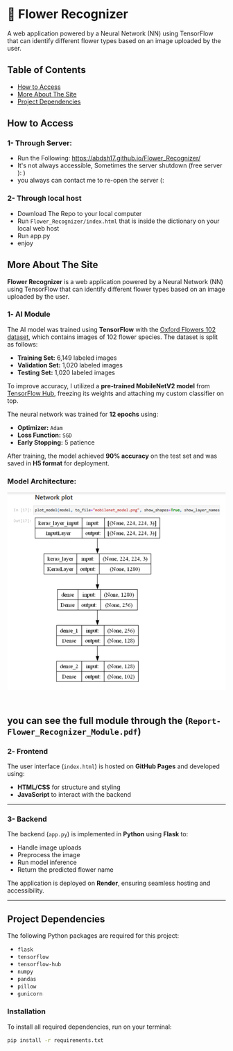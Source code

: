 # 🌸 Flower Recognizer

A web application powered by a Neural Network (NN) using TensorFlow that can identify different flower types based on an image uploaded by the user.

## Table of Contents
- [How to Access](#How-to-Access)
- [More About The Site](#More-About-The-Site)
- [Project Dependencies](#Project-Dependencies)


## How to Access
### 1- Through Server:
- Run the Following: https://abdsh17.github.io/Flower_Recognizer/
- It's not always accessible, Sometimes the server shutdown (free server ): )
- you always can contact me to re-open the server (:

### 2- Through local host
- Download The Repo to your local computer
- Run `Flower_Recognizer/index.html` that is inside the dictionary on your local web host
- Run app.py
- enjoy

## More About The Site

**Flower Recognizer** is a web application powered by a Neural Network (NN) using TensorFlow that can identify different flower types based on an image uploaded by the user.

### 1️- AI Module

The AI model was trained using **TensorFlow** with the [Oxford Flowers 102 dataset](https://www.tensorflow.org/datasets/catalog/oxford_flowers102), which contains images of 102 flower species. The dataset is split as follows:

- **Training Set:** 6,149 labeled images  
- **Validation Set:** 1,020 labeled images  
- **Testing Set:** 1,020 labeled images  

To improve accuracy, I utilized a **pre-trained MobileNetV2 model** from [TensorFlow Hub](https://tfhub.dev/google/tf2-preview/mobilenet_v2/feature_vector/4), freezing its weights and attaching my custom classifier on top.

The neural network was trained for **12 epochs** using:
- **Optimizer:** `Adam`
- **Loss Function:** `SGD`
- **Early Stopping:** 5 patience

After training, the model achieved **90% accuracy** on the test set and was saved in **H5 format** for deployment.

### Model Architecture:
![Neural Network Structure](helping_imgs/img.png)

</br> you can see the full module through the (`Report-Flower_Recognizer_Module.pdf`)
---

### 2️- Frontend

The user interface (`index.html`) is hosted on **GitHub Pages** and developed using:
- **HTML/CSS** for structure and styling  
- **JavaScript** to interact with the backend  

---

### 3- Backend

The backend (`app.py`) is implemented in **Python** using **Flask** to:
- Handle image uploads  
- Preprocess the image  
- Run model inference  
- Return the predicted flower name  

The application is deployed on **Render**, ensuring seamless hosting and accessibility.

---

## Project Dependencies

The following Python packages are required for this project:

- `flask`
- `tensorflow`
- `tensorflow-hub`
- `numpy`
- `pandas`
- `pillow`
- `gunicorn`

### Installation

To install all required dependencies, run on your terminal:

```bash
pip install -r requirements.txt
